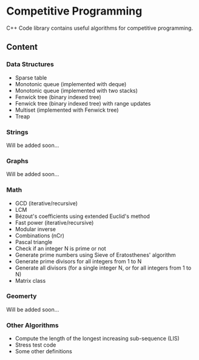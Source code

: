 # Competitive Programming

C++ Code library contains useful algorithms for competitive programming.

## Content

### Data Structures
- Sparse table
- Monotonic queue (implemented with deque)
- Monotonic queue (implemented with two stacks)
- Fenwick tree (binary indexed tree)
- Fenwick tree (binary indexed tree) with range updates
- Multiset (implemented with Fenwick tree)
- Treap

### Strings
Will be added soon...

### Graphs
Will be added soon...

### Math
- GCD (iterative/recursive)
- LCM
- Bézout's coefficients using extended Euclid's method
- Fast power (iterative/recursive)
- Modular inverse
- Combinations (nCr)
- Pascal triangle
- Check if an integer N is prime or not
- Generate prime numbers using Sieve of Eratosthenes' algorithm
- Generate prime divisors for all integers from 1 to N
- Generate all divisors (for a single integer N, or for all integers from 1 to N)
- Matrix class

### Geomerty
Will be added soon...

### Other Algorithms
- Compute the length of the longest increasing sub-sequence (LIS)
- Stress test code
- Some other definitions
